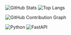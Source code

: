 ![GitHub Stats](https://github-readme-stats.vercel.app/api?username=alvinalaphat&show_icons=true&theme=dark&count_private=true) ![Top Langs](https://github-readme-stats.vercel.app/api/top-langs/?username=alvinalaphat&layout=compact&theme=dark)

![GitHub Contribution Graph](https://github-readme-activity-graph.vercel.app/graph?username=alvinalaphat&theme=react-dark)

![Python](https://img.shields.io/badge/Python-3670A0?style=for-the-badge&logo=python&logoColor=ffdd54) ![FastAPI](https://img.shields.io/badge/FastAPI-005571?style=for-the-badge&logo=fastapi)
